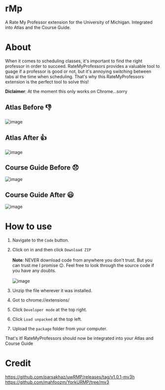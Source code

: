 # rMp
A Rate My Professor extension for the University of Michigan. Integrated into Atlas and the Course Guide.

# About
When it comes to scheduling classes, it's important to find the right professor in order to succeed. RateMyProfessors provides a valuable tool to guage if a professor is good or not, but it's annoying switching between tabs al the time when scheduling.
That's why this RateMyProfessors extension is the perfect tool to solve this!

**Diclaimer**: At the moment this only works on Chrome...sorry 

## Atlas Before :-1:
![image](https://github.com/HoqueUM/rMp/assets/125516043/d93dc79b-9c5e-431c-8022-93f8711746f9)

## Atlas After :+1:
![image](https://github.com/HoqueUM/rMp/assets/125516043/587b660d-a6ea-4b74-9c3f-5a814b70fe97)


## Course Guide Before :disappointed:
![image](https://github.com/HoqueUM/rMp/assets/125516043/bb8ccd69-f6d5-4032-a9c7-72f0284ad8b4)

## Course Guide After :smiley:
![image](https://github.com/HoqueUM/rMp/assets/125516043/264fddbb-2dcf-4458-9d38-2fd5e6884855)


# How to use
1. Navigate to the `Code` button.
2. Click on in and then click `Download ZIP`
<br></br>
**Note**: NEVER download code from anywhere you don't trust. But you can trust me I promise 😉. Feel free to look through the source code if you have any doubts.
<br></br>
![image](https://github.com/HoqueUM/rMp/assets/125516043/75132eae-f945-473b-a34d-4ebc402cd6bb)

3. Unzip the file wherever it was installed.
4. Got to chrome://extensions/
5. Click `Developer mode` at the top right.
6. Click `Load unpacked` at the top left.
7. Upload the `package` folder from your computer.

That's it! RateMyProfessors should now be integrated into your Atlas and Course Guide


# Credit
https://github.com/parsakhaz/uwRMP/releases/tag/v1.0.1-mv3h \
https://github.com/mahfoozm/YorkURMP/tree/mv3
